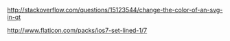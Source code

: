 http://stackoverflow.com/questions/15123544/change-the-color-of-an-svg-in-qt

http://www.flaticon.com/packs/ios7-set-lined-1/7
